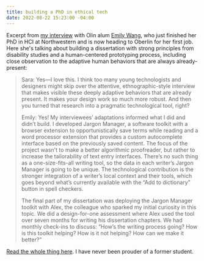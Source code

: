 ```yaml
---
title: building a PhD in ethical tech
date: 2022-08-22 15:23:00 -04:00
---
```


Excerpt from [my interview](https://www.olin.edu/articles/building-purpose-how-craft-phd-ethical-tech) with Olin alum [Emily Wang](https://www.oberlin.edu/emily-wang), who just finished her PhD in HCI at Northwestern and is now heading to Oberlin for her first job. Here she's talking about building a dissertation with strong principles from disability studies and a human-centered prototyping process, including close observation to the adaptive human behaviors that are always already-present:

>Sara: Yes—I love this. I think too many young technologists and designers might skip over the attentive, ethnographic-style interview that makes visible these deeply adaptive behaviors that are already present. It makes your design work so much more robust. And then you turned that research into a pragmatic technological tool, right? 
>
>Emily: Yes! My interviewees’ adaptations informed what I did and didn’t build. I developed Jargon Manager, a software toolkit with a browser extension to opportunistically save terms while reading and a word processor extension that provides a custom autocomplete interface based on the previously saved content. The focus of the project wasn't to make a better algorithmic proofreader, but rather to increase the tailorability of text entry interfaces. There’s no such thing as a one-size-fits-all writing tool, so the data in each writer’s Jargon Manager is going to be unique. The technological contribution is the stronger integration of a writer’s local context and their tools, which goes beyond what’s currently available with the “Add to dictionary” button in spell checkers. 
>
>The final part of my dissertation was deploying the Jargon Manager toolkit with Alex, the colleague who sparked my initial curiosity in this topic. We did a design-for-one assessment where Alex used the tool over seven months for writing his dissertation chapters. We had monthly check-ins to discuss: “How’s the writing process going? How is this toolkit helping? How is it not helping? How can we make it better?”

[Read the whole thing here](https://www.olin.edu/articles/building-purpose-how-craft-phd-ethical-tech). I have never been prouder of a former student.